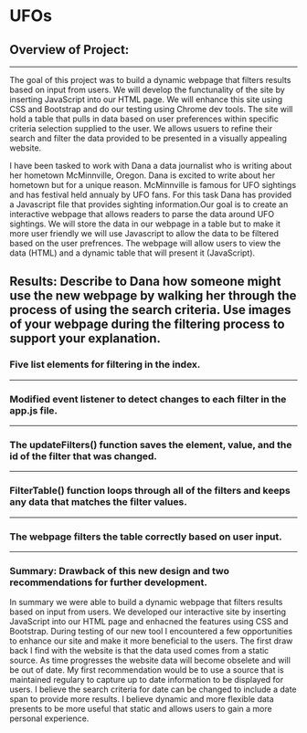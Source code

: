 # UFOs

## Overview of Project:
__________________________________

The goal of this project was to build a dynamic webpage that filters results based on input from users. We will develop the functunality of the site by inserting JavaScript into our HTML page. We will enhance this site using CSS and Bootstrap and do our testing using Chrome dev tools. The site will hold a table that pulls in data based on user preferences within specific criteria selection supplied to the user. We allows usuers to refine their search and filter the data provided to be presented in a visually appealing website.

I have been tasked to work with Dana a data journalist who is writing about her hometown McMinnville, Oregon. Dana is excited to write about her hometown but for a unique reason. McMinnville is famous for UFO sightings and has festival held annualy by UFO fans. For this task Dana has provided a Javascript  file that provides sighting information.Our goal is to create an interactive webpage that allows readers to parse the data around UFO sightings. We will store the data in our webpage in a table but to make it more user friendly we will use Javascript to allow the data to be filtered based on the user prefrences. The webpage will allow users to view the data (HTML) and a dynamic table that will present it (JavaScript).



## Results: Describe to Dana how someone might use the new webpage by walking her through the process of using the search criteria. Use images of your webpage during the filtering process to support your explanation.



### Five list elements for filtering in the index.
______________________________________________________________




### Modified event listener to detect changes to each filter in the app.js file.
____________________________________________________________________




### The updateFilters() function saves the element, value, and the id of the filter that was changed.
__________________________________________________________________________



### FilterTable() function loops through all of the filters and keeps any data that matches the filter values.
__________________________________________________________________________________




### The webpage filters the table correctly based on user input.
__________________________________________________________________




### Summary: Drawback of this new design and two recommendations for further development.

In summary we were able to build a dynamic webpage that filters results based on input from users. We developed our interactive site by inserting JavaScript into our HTML page and enhacned the features using CSS and Bootstrap. During testing of our new tool I encountered a few opportunities to enhance our site and make it more beneficial to the users. The first draw back I find with  the website is that the data used comes from a static source. As time progresses the website data will become obselete and will be out of date. My first recommendation would be to use a source that is maintained regulary to capture up to date information to be displayed for users. I believe the search criteria for date can be changed to include a date span to provide more results. I believe dynamic and more flexible data presents to be more useful that static and allows users to gain a more personal experience.